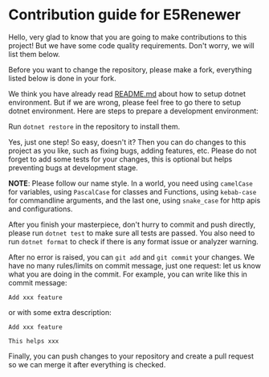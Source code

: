 # Contribution guide for E5Renewer

Hello, very glad to know that you are going to make contributions to this project! But we have some code quality requirements. Don't worry, we will list them below.

Before you want to change the repository, please make a fork, everything listed below is done in your fork.

We think you have already read [README.md](README.md) about how to setup dotnet environment.
But if we are wrong, please feel free to go there to setup dotnet environment.
Here are steps to prepare a development environment:

Run `dotnet restore` in the repository to install them.

Yes, just one step! So easy, doesn't it? Then you can do changes to this project as you like, such as fixing bugs, adding features, etc.
Please do not forget to add some tests for your changes, this is optional but helps preventing bugs at development stage.

**NOTE**: Please follow our name style.
In a world, you need using `camelCase` for variables, using `PascalCase` for classes and Functions, using `kebab-case` for commandline arguments, and the last one, using `snake_case` for http apis and configurations.

After you finish your masterpiece, don't hurry to commit and push directly, please run `dotnet test` to make sure all tests are passed.
You also need to run `dotnet format` to check if there is any format issue or analyzer warning.

After no error is raised, you can `git add` and `git commit` your changes.
We have no many rules/limits on commit message, just one request: let us know what you are doing in the commit.
For example, you can write like this in commit message:
```
Add xxx feature
```
or with some extra description:
```
Add xxx feature

This helps xxx
```

Finally, you can push changes to your repository and create a pull request so we can merge it after everything is checked.
